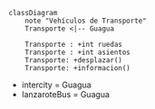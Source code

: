 ```mermaid
classDiagram
    note "Vehículos de Transporte"
    Transporte <|-- Guagua
    
    Transporte : +int ruedas
    Transporte : +int asientos
    Transporte: +desplazar()
    Transporte: +informacion()
```

- intercity = Guagua
- lanzaroteBus = Guagua